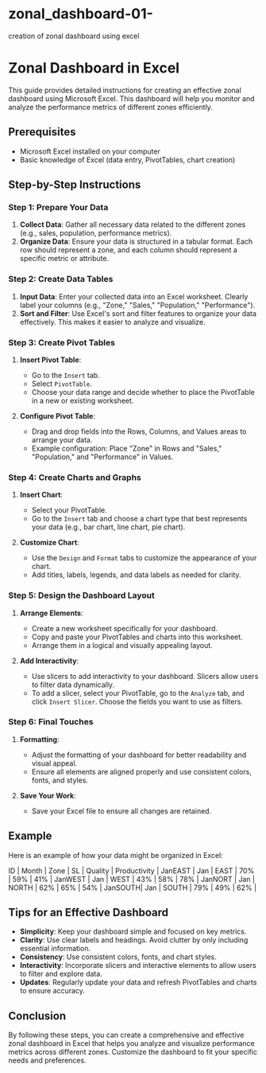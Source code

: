 # zonal_dashboard-01-
creation of zonal dashboard using excel

# Zonal Dashboard in Excel

This guide provides detailed instructions for creating an effective zonal dashboard using Microsoft Excel. This dashboard will help you monitor and analyze the performance metrics of different zones efficiently.

## Prerequisites

- Microsoft Excel installed on your computer
- Basic knowledge of Excel (data entry, PivotTables, chart creation)

## Step-by-Step Instructions

### Step 1: Prepare Your Data

1. **Collect Data**: Gather all necessary data related to the different zones (e.g., sales, population, performance metrics).
2. **Organize Data**: Ensure your data is structured in a tabular format. Each row should represent a zone, and each column should represent a specific metric or attribute.

### Step 2: Create Data Tables

1. **Input Data**: Enter your collected data into an Excel worksheet. Clearly label your columns (e.g., "Zone," "Sales," "Population," "Performance").
2. **Sort and Filter**: Use Excel's sort and filter features to organize your data effectively. This makes it easier to analyze and visualize.

### Step 3: Create Pivot Tables

1. **Insert Pivot Table**:
   - Go to the `Insert` tab.
   - Select `PivotTable`.
   - Choose your data range and decide whether to place the PivotTable in a new or existing worksheet.

2. **Configure Pivot Table**:
   - Drag and drop fields into the Rows, Columns, and Values areas to arrange your data.
   - Example configuration: Place "Zone" in Rows and "Sales," "Population," and "Performance" in Values.

### Step 4: Create Charts and Graphs

1. **Insert Chart**:
   - Select your PivotTable.
   - Go to the `Insert` tab and choose a chart type that best represents your data (e.g., bar chart, line chart, pie chart).

2. **Customize Chart**:
   - Use the `Design` and `Format` tabs to customize the appearance of your chart.
   - Add titles, labels, legends, and data labels as needed for clarity.

### Step 5: Design the Dashboard Layout

1. **Arrange Elements**:
   - Create a new worksheet specifically for your dashboard.
   - Copy and paste your PivotTables and charts into this worksheet.
   - Arrange them in a logical and visually appealing layout.

2. **Add Interactivity**:
   - Use slicers to add interactivity to your dashboard. Slicers allow users to filter data dynamically.
   - To add a slicer, select your PivotTable, go to the `Analyze` tab, and click `Insert Slicer`. Choose the fields you want to use as filters.

### Step 6: Final Touches

1. **Formatting**:
   - Adjust the formatting of your dashboard for better readability and visual appeal.
   - Ensure all elements are aligned properly and use consistent colors, fonts, and styles.

2. **Save Your Work**:
   - Save your Excel file to ensure all changes are retained.

## Example

Here is an example of how your data might be organized in Excel:

ID	    | Month	| Zone	 |  SL	| Quality	 | Productivity |
JanEAST	| Jan	  | EAST	 | 70%	|  59%	   |    41%       |
JanWEST	| Jan	  | WEST	 | 43%	|  58%	   |    78%       |
JanNORT | Jan	  | NORTH	 | 62%	|  65%	   |    54%       |
JanSOUTH| Jan	  | SOUTH	 | 79%	|  49%	   |    62%       |
## Tips for an Effective Dashboard

- **Simplicity**: Keep your dashboard simple and focused on key metrics.
- **Clarity**: Use clear labels and headings. Avoid clutter by only including essential information.
- **Consistency**: Use consistent colors, fonts, and chart styles.
- **Interactivity**: Incorporate slicers and interactive elements to allow users to filter and explore data.
- **Updates**: Regularly update your data and refresh PivotTables and charts to ensure accuracy.

## Conclusion

By following these steps, you can create a comprehensive and effective zonal dashboard in Excel that helps you analyze and visualize performance metrics across different zones. Customize the dashboard to fit your specific needs and preferences.


